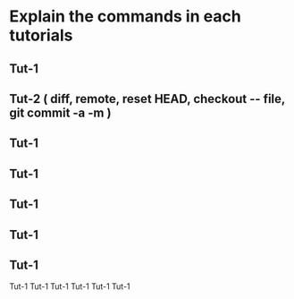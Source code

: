 # Explain the commands in each tutorials
## Tut-1

## Tut-2 ( diff, remote, reset HEAD, checkout -- file, git commit -a -m )
## Tut-1
## Tut-1
## Tut-1
## Tut-1
## Tut-1

Tut-1 
Tut-1 
Tut-1 
Tut-1 
Tut-1 
Tut-1 